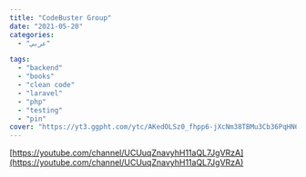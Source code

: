 ```yaml
---
title: "CodeBuster Group"
date: "2021-05-20"
categories:
  - "عربي"

tags:
  - "backend"
  - "books"
  - "clean code"
  - "laravel"
  - "php"
  - "testing"
  - "pin"
cover: "https://yt3.ggpht.com/ytc/AKedOLSz0_fhpp6-jXcNm38TBMu3Cb36PqHN6mmTFPUw=s176-c-k-c0x00ffffff-no-rj"
---
```


[https://youtube.com/channel/UCUuqZnavyhH11aQL7JgVRzA](https://youtube.com/channel/UCUuqZnavyhH11aQL7JgVRzA)
